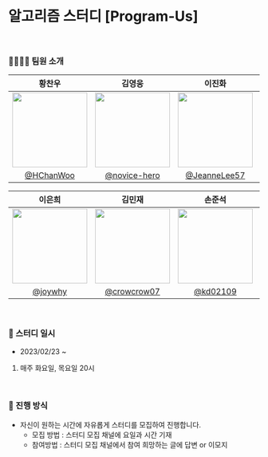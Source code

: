 # 알고리즘 스터디 [Program-Us]

</br>

### 👨‍👩‍👧‍👦 팀원 소개


| 황찬우 | 김영웅 | 이진화 | 류지수 |
| :--------------: | :--------------: | :--------------: |:--------------: | 
| <img src="https://images-ext-1.discordapp.net/external/kQhSS4IkcxGfV-3wNzTUXgmrU4C46M82rsWScdIZ0s4/%3Fv%3D4/https/avatars.githubusercontent.com/u/49116370?width=924&height=924" width=150> | <img src="https://avatars.githubusercontent.com/u/77836614?v=4" width=150> | <img src="https://avatars.githubusercontent.com/u/122351417?v=4" width=150> | <img src="https://avatars.githubusercontent.com/u/79021544?v=4" width=150> | 
| [@HChanWoo](https://github.com/HChanWoo) | [@novice-hero](https://github.com/novice-hero) | [@JeanneLee57](https://github.com/JeanneLee57) | [@R-jisu](https://github.com/R-jisu) | 

| 이은희 | 김민재 | 손준석 | 박태양 |
|:--------------: | :--------------: | :--------------: | :--------------: |
| <img src="https://avatars.githubusercontent.com/u/82435813?v=4" width=150> | <img src="https://avatars.githubusercontent.com/u/88226519?v=4" width=150> | <img src="https://images-ext-1.discordapp.net/external/kQhSS4IkcxGfV-3wNzTUXgmrU4C46M82rsWScdIZ0s4/%3Fv%3D4/https/avatars.githubusercontent.com/u/49116370?width=924&height=924" width=150> | <img src="https://avatars.githubusercontent.com/u/124670911?v=4" width=150> |
| [@joywhy](https://github.com/joywhy) | [@crowcrow07](https://github.com/crowcrow07) | [@kd02109](https://github.com/kd02109) | [@park-tae-yang](https://github.com/park-tae-yang) |

<br />

### 📆 스터디 일시

- 2023/02/23 ~
1. 매주 화요일, 목요일 20시

<br />

### 🚀 진행 방식

- 자신이 원하는 시간에 자유롭게 스터디를 모집하여 진행합니다.
  - 모집 방법 : 스터디 모집 채널에 요일과 시간 기재
  - 참여방법 : 스터디 모집 채널에서 참여 희망하는 글에 답변 or 이모지
